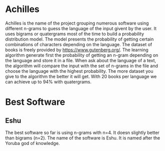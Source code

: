 # Achilles

Achilles is the name of the project grouping numerous software using different n-grams to guess the language of the input givent by the user.
It uses bigrams or quatergrams most of the time to build a probability distribution model. The model presents the probability of getting certain combinations of characters depending on the language.
The dataset of books is freely provided by https://www.gutenberg.org/. 
The learning algorithm generate first the probability of getting an n-gram depending on the language and store it in a file. When ask about the language of a text, the algorithm will compare the input with the set of n-grams in the file and choose the language with the highest probability.
The more dataset you give to the algorithm the better it will get. With 20 books per language we can achieve up to 94% with quatergrams.

# Best Software

## Eshu
The best software so far is using n-grams with n=4. It doesn slightly better than bigrams (n=2). The name of the software is Eshu. It is named after the 
Yoruba god of knowledge.
